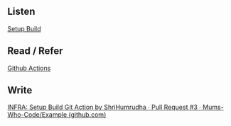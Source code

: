## Listen
[Setup Build](https://youtu.be/cdlkj2OD2u0)

## Read / Refer
[Github Actions](https://docs.microsoft.com/en-us/dotnet/devops/github-actions-overview)

## Write
[INFRA: Setup Build Git Action by ShriHumrudha · Pull Request #3 · Mums-Who-Code/Example (github.com)](https://github.com/Mums-Who-Code/Example/pull/3)

